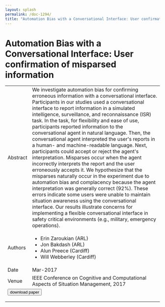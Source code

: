 ```yaml
---
layout: splash
permalink: /doc-1294/
title: "Automation Bias with a Conversational Interface: User confirmation of misparsed information"
---
```


# Automation Bias with a Conversational Interface: User confirmation of misparsed information

<table>
    <tbody>
    <tr>
        <td>Abstract</td>
        <td>We investigate automation bias for confirming erroneous information with a conversational interface. Participants in our studies used a conversational interface to report information in a simulated intelligence, surveillance, and reconnaissance (ISR) task. In the task, for flexibility and ease of use, participants reported information to the conversational agent in natural language. Then, the conversational agent interpreted the user's reports in a human- and machine-readable language. Next, participants could accept or reject the agent's interpretation. Misparses occur when the agent incorrectly interprets the report and the user erroneously accepts it. We hypothesize that the misparses naturally occur in the experiment due to automation bias and complacency because the agent interpretation was generally correct (92%). These errors indicate some users were unable to maintain situation awareness using the conversational interface. Our results illustrate concerns for implementing a flexible conversational interface in safety critical environments (e.g., military, emergency operations).</td>
    </tr>
    <tr>
        <td>Authors</td>
        <td>
            <ul>
                <li>Erin Zaroukian (ARL)</li>
                <li>Jon Bakdash (ARL)</li>
                <li>Alun Preece (Cardiff)</li>
                <li>Will Webberley (Cardiff)</li>
            </ul>
        </td>
    </tr>
    <tr>
        <td>Date</td>
        <td>Mar-2017</td>
    </tr>
    <tr>
        <td>Venue</td>
        <td>IEEE Conference on Cognitive and Computational Aspects of Situation Management, 2017</td>
    </tr>
        <tr>
            <td colspan="2">
                <form method="get" action="https://ibm.box.com/v/doc-1294-paper">
                    <button type="submit">download paper</button>
                </form>
            </td>
        </tr>
    </tbody>
</table>
